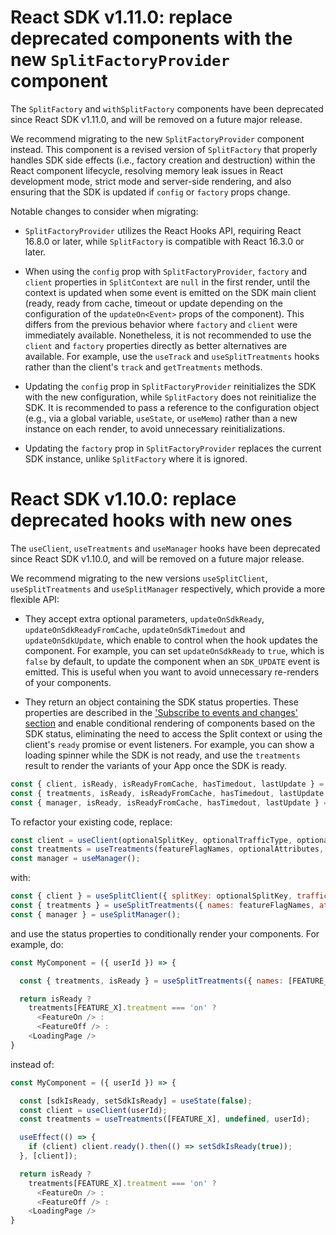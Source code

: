 # React SDK v1.11.0: replace deprecated components with the new `SplitFactoryProvider` component

The `SplitFactory` and `withSplitFactory` components have been deprecated since React SDK v1.11.0, and will be removed on a future major release.

We recommend migrating to the new `SplitFactoryProvider` component instead. This component is a revised version of `SplitFactory` that properly handles SDK side effects (i.e., factory creation and destruction) within the React component lifecycle, resolving memory leak issues in React development mode, strict mode and server-side rendering, and also ensuring that the SDK is updated if `config` or `factory` props change.

Notable changes to consider when migrating:
 - `SplitFactoryProvider` utilizes the React Hooks API, requiring React 16.8.0 or later, while `SplitFactory` is compatible with React 16.3.0 or later.

 - When using the `config` prop with `SplitFactoryProvider`, `factory` and `client` properties in `SplitContext` are `null` in the first render, until the context is updated when some event is emitted on the SDK main client (ready, ready from cache, timeout or update depending on the configuration of the `updateOn<Event>` props of the component). This differs from the previous behavior where `factory` and `client` were immediately available. Nonetheless, it is not recommended to use the `client` and `factory` properties directly as better alternatives are available. For example, use the `useTrack` and `useSplitTreatments` hooks rather than the client's `track` and `getTreatments` methods.

 - Updating the `config` prop in `SplitFactoryProvider` reinitializes the SDK with the new configuration, while `SplitFactory` does not reinitialize the SDK. It is recommended to pass a reference to the configuration object (e.g., via a global variable, `useState`, or `useMemo`) rather than a new instance on each render, to avoid unnecessary reinitializations.

 - Updating the `factory` prop in `SplitFactoryProvider` replaces the current SDK instance, unlike `SplitFactory` where it is ignored.

# React SDK v1.10.0: replace deprecated hooks with new ones

The `useClient`, `useTreatments` and `useManager` hooks have been deprecated since React SDK v1.10.0, and will be removed on a future major release.

We recommend migrating to the new versions `useSplitClient`, `useSplitTreatments` and `useSplitManager` respectively, which provide a more flexible API:

- They accept extra optional parameters, `updateOnSdkReady`, `updateOnSdkReadyFromCache`, `updateOnSdkTimedout` and `updateOnSdkUpdate`, which enable to control when the hook updates the component. For example, you can set `updateOnSdkReady` to `true`, which is `false` by default, to update the component when an `SDK_UPDATE` event is emitted. This is useful when you want to avoid unnecessary re-renders of your components.

- They return an object containing the SDK status properties. These properties are described in the ['Subscribe to events and changes' section](https://help.split.io/hc/en-us/articles/360038825091-React-SDK#subscribe-to-events-and-changes) and enable conditional rendering of components based on the SDK status, eliminating the need to access the Split context or using the client's `ready` promise or event listeners. For example, you can show a loading spinner while the SDK is not ready, and use the `treatments` result to render the variants of your App once the SDK is ready.

```js
const { client, isReady, isReadyFromCache, hasTimedout, lastUpdate } = useSplitClient();
const { treatments, isReady, isReadyFromCache, hasTimedout, lastUpdate } = useSplitTreatments({ names: ['feature-flag-1'] });
const { manager, isReady, isReadyFromCache, hasTimedout, lastUpdate } = useSplitManager();
```



To refactor your existing code, replace:

```javascript
const client = useClient(optionalSplitKey, optionalTrafficType, optionalAttributes);
const treatments = useTreatments(featureFlagNames, optionalAttributes, optionalSplitKey);
const manager = useManager();
```

with:

```javascript
const { client } = useSplitClient({ splitKey: optionalSplitKey, trafficType: optionalTrafficType, attributes: optionalAttributes });
const { treatments } = useSplitTreatments({ names: featureFlagNames, attributes: optionalAttributes, splitKey: optionalSplitKey });
const { manager } = useSplitManager();
```

and use the status properties to conditionally render your components. For example, do:

```javascript
const MyComponent = ({ userId }) => {

  const { treatments, isReady } = useSplitTreatments({ names: [FEATURE_X], splitKey: userId })

  return isReady ?
    treatments[FEATURE_X].treatment === 'on' ?
      <FeatureOn /> :
      <FeatureOff /> :
    <LoadingPage />
}
```

instead of:

```javascript
const MyComponent = ({ userId }) => {

  const [sdkIsReady, setSdkIsReady] = useState(false);
  const client = useClient(userId);
  const treatments = useTreatments([FEATURE_X], undefined, userId);

  useEffect(() => {
    if (client) client.ready().then(() => setSdkIsReady(true));
  }, [client]);

  return isReady ?
    treatments[FEATURE_X].treatment === 'on' ?
      <FeatureOn /> :
      <FeatureOff /> :
    <LoadingPage />
}
```
